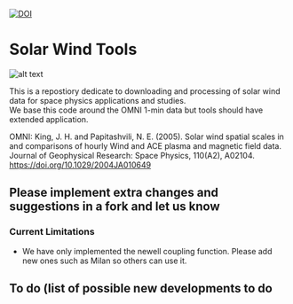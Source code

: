 [![DOI](https://zenodo.org/badge/DOI/10.5281/zenodo.13749003.svg)](https://doi.org/10.5281/zenodo.13749003)

# Solar Wind Tools

![alt text](https://github.com/08walkersj/Solar_Wind_Tools/blob/master/Development_Code/solar_wind.gif "Image Credit: NASA's Goddard Space Flight Center")

This is a repostiory dedicate to downloading and processing of solar wind data for space physics applications and studies.\
We base this code around the OMNI 1-min data but tools should have extended application.

OMNI: King, J. H. and Papitashvili, N. E. (2005). Solar wind spatial scales in and comparisons of hourly Wind and ACE plasma and magnetic field data. Journal of Geophysical Research: Space Physics, 110(A2), A02104. https://doi.org/10.1029/2004JA010649


## Please implement extra changes and suggestions in a fork and let us know
### Current Limitations
- We have only implemented the newell coupling function. Please add new ones such as Milan so others can use it.

## To do (list of possible new developments to do
